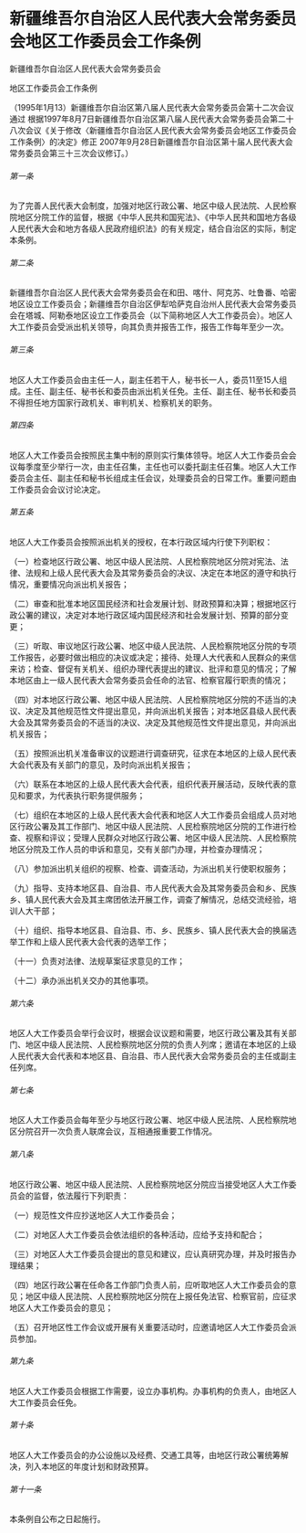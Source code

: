 # 新疆维吾尔自治区人民代表大会常务委员会地区工作委员会工作条例

<!-- INFO END -->

新疆维吾尔自治区人民代表大会常务委员会

地区工作委员会工作条例

（1995年1月13）新疆维吾尔自治区第八届人民代表大会常务委员会第十二次会议通过 根据1997年8月7日新疆维吾尔自治区第八届人民代表大会常务委员会第二十八次会议《关于修改〈新疆维吾尔自治区人民代表大会常务委员会地区工作委员会工作条例〉的决定》修正 2007年9月28日新疆维吾尔自治区第十届人民代表大会常务委员会第三十三次会议修订。）

###### 第一条

为了完善人民代表大会制度，加强对地区行政公署、地区中级人民法院、人民检察院地区分院工作的监督，根据《中华人民共和国宪法》、《中华人民共和国地方各级人民代表大会和地方各级人民政府组织法》的有关规定，结合自治区的实际，制定本条例。

###### 第二条

新疆维吾尔自治区人民代表大会常务委员会在和田、喀什、阿克苏、吐鲁番、哈密地区设立工作委员会；新疆维吾尔自治区伊犁哈萨克自治州人民代表大会常务委员会在塔城、阿勒泰地区设立工作委员会（以下简称地区人大工作委员会）。地区人大工作委员会受派出机关领导，向其负责并报告工作，报告工作每年至少一次。

###### 第三条

地区人大工作委员会由主任一人，副主任若干人，秘书长一人，委员11至15人组成。主任、副主任、秘书长和委员由派出机关任免。主任、副主任、秘书长和委员不得担任地方国家行政机关、审判机关、检察机关的职务。

###### 第四条

地区人大工作委员会按照民主集中制的原则实行集体领导。地区人大工作委员会会议每季度至少举行一次，由主任召集，主任也可以委托副主任召集。地区人大工作委员会主任、副主任和秘书长组成主任会议，处理委员会的日常工作。重要问题由工作委员会会议讨论决定。

###### 第五条

地区人大工作委员会按照派出机关的授权，在本行政区域内行使下列职权：

（一）检查地区行政公署、地区中级人民法院、人民检察院地区分院对宪法、法律、法规和上级人民代表大会及其常务委员会的决议、决定在本地区的遵守和执行情况，重要情况向派出机关报告；

（二）审查和批准本地区国民经济和社会发展计划、财政预算和决算；根据地区行政公署的建议，决定对本地行政区域内国民经济和社会发展计划、预算的部分变更；

（三）听取、审议地区行政公署、地区中级人民法院、人民检察院地区分院的专项工作报告，必要时做出相应的决议或决定；接待、处理人大代表和人民群众的来信来访；检查、督促有关机关、组织办理代表提出的建议、批评和意见的情况；了解本地区由上一级人民代表大会常务委员会任命的法官、检察官履行职责的情况；

（四）对本地区行政公署、地区中级人民法院、人民检察院地区分院的不适当的决议、决定及其他规范性文件提出意见，并向派出机关报告；对本地区县级人民代表大会及其常务委员会的不适当的决议、决定及其他规范性文件提出意见，并向派出机关报告；

（五）按照派出机关准备审议的议题进行调查研究，征求在本地区的上级人民代表大会代表及有关部门的意见，及时向派出机关报告；

（六）联系在本地区的上级人民代表大会代表，组织代表开展活动，反映代表的意见和要求，为代表执行职务提供服务；

（七）组织在本地区的上级人民代表大会代表和地区人大工作委员会组成人员对地区行政公署及其工作部门、地区中级人民法院、人民检察院地区分院的工作进行检查、视察和评议；受理人民群众对地区行政公署、地区中级人民法院、人民检察院地区分院及工作人员的申诉和意见，交有关部门办理，并检查办理情况；

（八）参加派出机关组织的视察、检查、调查活动，为派出机关行使职权服务；

（九）指导、支持本地区县、自治县、市人民代表大会及其常务委员会和乡、民族乡、镇人民代表大会及其主席团依法开展工作，调查了解情况，总结交流经验，培训人大干部；

（十）组织、指导本地区县、自治县、市、乡、民族乡、镇人民代表大会的换届选举工作和上级人民代表大会代表的选举工作；

（十一）负责对法律、法规草案征求意见的工作；

（十二）承办派出机关交办的其他事项。

###### 第六条

地区人大工作委员会举行会议时，根据会议议题和需要，地区行政公署及其有关部门、地区中级人民法院、人民检察院地区分院的负责人列席；邀请在本地区的上级人民代表大会代表和本地区县、自治县、市人民代表大会常务委员会的主任或副主任列席。

###### 第七条

地区人大工作委员会每年至少与地区行政公署、地区中级人民法院、人民检察院地区分院召开一次负责人联席会议，互相通报重要工作情况。

###### 第八条

地区行政公署、地区中级人民法院、人民检察院地区分院应当接受地区人大工作委员会的监督，依法履行下列职责：

（一）规范性文件应抄送地区人大工作委员会；

（二）对地区人大工作委员会依法组织的各种活动，应给予支持和配合；

（三）对地区人大工作委员会提出的意见和建议，应认真研究办理，并及时报告办理结果；

（四）地区行政公署在任命各工作部门负责人前，应听取地区人大工作委员会的意见；地区中级人民法院、人民检察院地区分院在上报任免法官、检察官前，应征求地区人大工作委员会的意见；

（五）召开地区性工作会议或开展有关重要活动时，应邀请地区人大工作委员会派员参加。

###### 第九条

地区人大工作委员会根据工作需要，设立办事机构。办事机构的负责人，由地区人大工作委员会任免。

###### 第十条

地区人大工作委员会的办公设施以及经费、交通工具等，由地区行政公署统筹解决，列入本地区的年度计划和财政预算。

###### 第十一条

本条例自公布之日起施行。
